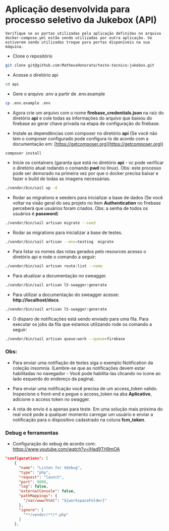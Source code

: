 # Aplicação desenvolvida para processo seletivo da Jukebox (API)

```plaintext
Verifique se as portas utilizadas pela aplicação definidas no arquivo docker-compose.yml estão sendo utilizadas por outra aplicação. Se estiverem sendo utilizadas troque para portas disponíveis na sua máquina.
```
- Clone o repositório

```bash
git clone git@github.com:MatheusHonorato/teste-tecnico-jukebox.git
```

- Acesse o diretório api

```bash
cd api
```

- Gere o arquivo .env a partir de .env.example

```bash
cp .env.example .env
```
- Agora crie um arquivo com o nome **firebase_credentials.json** na raiz do diretório **api** e cole todas as informações do arquivo que baixou do firebase ao gerar chave privada na etapa de configuração do firebase.

- Instale as dependências com composer no diretório **api** (Se você não tem o composer configurado pode configura-lo de acordo com a documentação em: [https://getcomposer.org](https://getcomposer.org))

```bash
composer install
```

- Inicie os containers (garanta que está no diretório **api** - vc pode verificar o diretório atual rodando o comando **pwd** no linux). Obs: este processo pode ser demorado na primeira vez por que o docker precisa baixar e fazer o build de todas as imagens necessárias.

```bash
./vendor/bin/sail up -d
```

- Rodar as migrations e seeders para inicializar a base de dados (Se você voltar na visão geral do seu projeto no item **Authentication** no firebase perceberá que usuários foram criados. Obs: a senha de todos os usuários é **password**)

```bash
./vendor/bin/sail artisan migrate --seed
```

- Rodar as migrations para inicializar a base de testes.

```bash
./vendor/bin/sail artisan --env=testing  migrate
```

- Para listar os nomes das rotas gerados pelo resources acesso o diretório api e rode o comando a seguir:

```bash
./vendor/bin/sail artisan route:list --name
```

- Para atualizar a documentação no sweagger.

```bash
./vendor/bin/sail artisan l5-swagger:generate
```

- Para utilizar a documentação do sweagger acesse: **http://localhost/docs**.

```bash
./vendor/bin/sail artisan l5-swagger:generate
```
- O disparo de notificações está sendo enviado para uma fila. Para executar os jobs da fila que estamos utilizando rode os comando a seguir:

```bash
./vendor/bin/sail artisan queue:work --queue=firebase
```

### Obs:

- Para enviar uma notifiação de testes siga o exemplo Notification da coleção insomnia. (Lembre-se que as notificações devem estar habilitadas no navegador -  Você pode habilita-las clicando no icone ao lado esquerdo do endereço da pagina).

- Para enviar uma notificação você precisa de um access_token valido. Inspecione o front-end e pegue o access_token na aba **Aplicativo**, adicione o access token no swagger.

- A rota de envio é a apenas para teste. Em uma solução mais próxima do real você pode a qualquer momento carregar um usuário e enviar a notificação para o dispositivo cadastrado na coluna **fcm_token**.

### Debug e ferramentas

- Configuração do xebug de acordo com: https://www.youtube.com/watch?v=iHad9TH9mOA

```json
"configurations": [
    {
      "name": "Listen for Xdebug",
      "type": "php",
      "request": "launch",
      "port": 9000,
      "log": false,
      "externalConsole": false,
      "pathMappings": {
        "/var/www/html": "${workspaceFolder}"
      },
      "ignore": [
        "**/vendor/**/*.php"
      ]
    },
```
